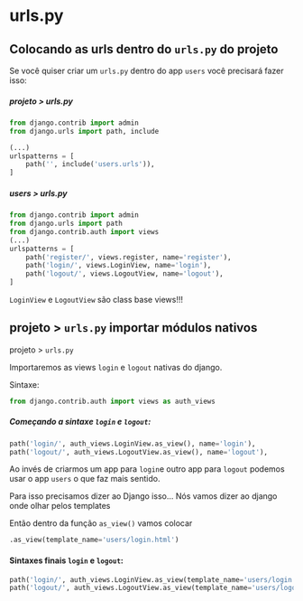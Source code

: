 # urls.py


## Colocando as urls dentro do ```urls.py``` do projeto

Se você quiser criar um ```urls.py``` dentro do app ```users``` você precisará fazer isso:

##### projeto > urls.py 
```python
from django.contrib import admin
from django.urls import path, include

(...)
urlspatterns = [
    path('', include('users.urls')),
]
```

##### users > urls.py 
```python
from django.contrib import admin
from django.urls import path
from django.contrib.auth import views
(...)
urlspatterns = [
    path('register/', views.register, name='register'),
    path('login/', views.LoginView, name='login'),  
    path('logout/', views.LogoutView, name='logout'),  
]
```

```LoginView``` e ```LogoutView``` são class base views!!!

## projeto > ```urls.py``` importar módulos nativos

projeto > ```urls.py```

Importaremos as views ```login``` e ```logout``` nativas do django.

Sintaxe:
```python
from django.contrib.auth import views as auth_views
```

##### Começando a sintaxe ```login``` e ```logout```: 
```python
path('login/', auth_views.LoginView.as_view(), name='login'),
path('logout/', auth_views.LogoutView.as_view(), name='logout'),
```

Ao invés de criarmos um app para ```login```e outro app para ```logout``` podemos usar o app ```users``` o que faz mais sentido.

Para isso precisamos dizer ao Django isso...  Nós vamos dizer ao django onde olhar pelos templates

Então dentro da função ```as_view()``` vamos colocar 
```python
.as_view(template_name='users/login.html')
```

#### Sintaxes finais ```login``` e ```logout```: 

```python
path('login/', auth_views.LoginView.as_view(template_name='users/login.html'), name='login'),
path('logout/', auth_views.LogoutView.as_view(template_name='users/logout.html'), name='logout'),
```
